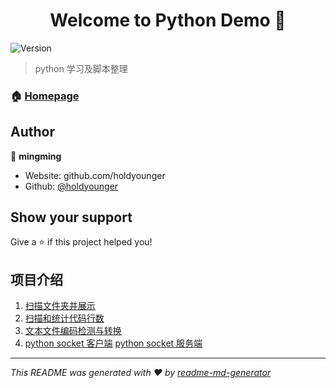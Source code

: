 <h1 align="center">Welcome to Python Demo 👋</h1>
<p>
  <img alt="Version" src="https://img.shields.io/badge/version-V0.01-blue.svg?cacheSeconds=2592000" />
</p>

> python 学习及脚本整理

### 🏠 [Homepage](github.com/holdyounger)

## Author

👤 **mingming**

* Website: github.com/holdyounger
* Github: [@holdyounger](https://github.com/holdyounger)

## Show your support

Give a ⭐️ if this project helped you!

## 项目介绍

1. [扫描文件夹并展示](./ScanDirAndShow.py)
2. [扫描和统计代码行数](./StatisticsCodeLineNum.py)
3. [文本文件编码检测与转换](./TranslateEncoding.py)
4. [python socket 客户端](./%E7%BD%91%E7%BB%9C%E7%BC%96%E7%A8%8B/client.py)
[python socket 服务端](./%E7%BD%91%E7%BB%9C%E7%BC%96%E7%A8%8B/server.py)


***
_This README was generated with ❤️ by [readme-md-generator](https://github.com/kefranabg/readme-md-generator)_